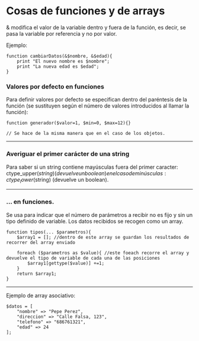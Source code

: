 # Cosas de funciones y de arrays

& modifica el valor de la variable dentro y fuera de la función, es decir, se pasa la variable por referencia y no por valor.

Ejemplo:
```
function cambiarDatos(&$nombre, &$edad){
    print "El nuevo nombre es $nombre";
    print "La nueva edad es $edad";
}
```

### Valores por defecto en funciones
Para definir valores por defecto se especifican dentro del paréntesis de la función (se sustituyen según el número de valores introducidos al llamar la función):
```
function generador($valor=1, $min=0, $max=12){}

// Se hace de la misma manera que en el caso de los objetos.
```
***

### Averiguar el primer carácter de una string
Para saber si un string contiene mayúsculas fuera del primer caracter: ctype_upper($string) (devuelve un boolean)
en el caso de minúsculas: ctype_lower($string) (devuelve un boolean).


***
### ... en funciones. 
Se usa para indicar que el número de parámetros a recibir no es fijo y sin un tipo definido de variable.
Los datos recibidos se recogen como un array.

```
function tipos(... $parametros){
    $array1 = []; //dentro de este array se guardan los resultados de recorrer del array enviado

    foreach ($parametros as $value){ //este foeach recorre el array y devuelve el tipo de variable de cada una de las posiciones
        $array1[gettype($value)] +=1;
    }
    return $array1;
}
```


***

Ejemplo de array asociativo:
```
$datos = [
    "nombre" => "Pepe Perez",
    "direccion" => "Calle Falsa, 123",
    "telefono" => "686761321",
    "edad" => 24
];
```
 
